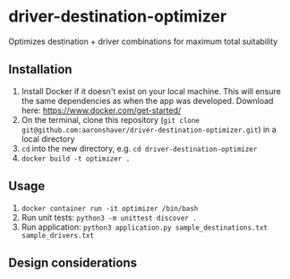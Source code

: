 # driver-destination-optimizer

Optimizes destination + driver combinations for maximum total suitability

## Installation

1. Install Docker if it doesn't exist on your local machine. This will ensure the same dependencies
as when the app was developed. Download here: https://www.docker.com/get-started/
1. On the terminal, clone this repository (`git clone git@github.com:aaronshaver/driver-destination-optimizer.git`) in a local directory
1. `cd` into the new directory, e.g. `cd driver-destination-optimizer`
1. `docker build -t optimizer .`

## Usage

1. `docker container run -it optimizer /bin/bash`
1. Run unit tests: `python3 -m unittest discover .`
1. Run application: `python3 application.py sample_destinations.txt sample_drivers.txt`

## Design considerations

